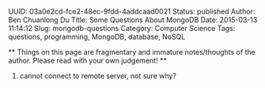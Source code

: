 UUID: 03a0e2cd-fce2-48ec-9fdd-4addcaad0021
Status: published
Author: Ben Chuanlong Du
Title: Some Questions About MongoDB
Date: 2015-03-13 11:14:12
Slug: mongodb-questions
Category: Computer Science
Tags: questions, programming, MongoDB, database, NoSQL

**
Things on this page are fragmentary and immature notes/thoughts of the author. 
Please read with your own judgement!
**
 
1. cannot connect to remote server, not sure why?
